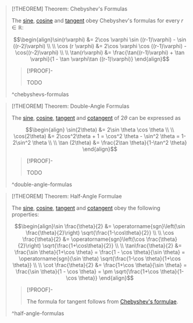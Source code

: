 >[!THEOREM] Theorem: Chebyshev's Formulas
>
>The [sine](Real%20Sine%20Function/Real%20Sine%20Function.md), [cosine](Real%20Cosine%20Function/Real%20Cosine%20Function.md) and [tangent](Real%20Tangent%20Function/Real%20Tangent%20Function.md) obey Chebyshev's formulas for every $r \in \mathbb{R}$:
>
>$$\begin{align}\sin(r\varphi) &= 2\cos \varphi \sin ((r-1)\varphi) - \sin ((r-2)\varphi) \\ \\ \cos (r \varphi) &= 2\cos \varphi \cos ((r-1)\varphi) - \cos((r-2)\varphi) \\ \\ \tan(r\varphi) &= \frac{\tan((r-1)\varphi) + \tan \varphi}{1 - \tan \varphi\tan ((r-1)\varphi)} \end{align}$$
>
>>[!PROOF]-
>>
>>TODO
>
>
>^chebyshevs-formulas
>

>[!THEOREM] Theorem: Double-Angle Formulas
>
>The [sine](Real%20Sine%20Function/Real%20Sine%20Function.md), [cosine](Real%20Cosine%20Function/Real%20Cosine%20Function.md), [tangent](Real%20Tangent%20Function/Real%20Tangent%20Function.md) and [cotangent](Real%20Cotangent%20Substitution/Real%20Cotangent%20Function.md) of $2\theta$ can be expressed as
>
>
>$$\begin{align} \sin(2\theta) &= 2\sin \theta \cos \theta \\ \\ \cos(2\theta) &= 2\cos^2\theta + 1 = \cos^2 \theta - \sin^2 \theta = 1-2\sin^2 \theta \\ \\ \tan (2\theta) &= \frac{2\tan \theta}{1-\tan^2 \theta} \end{align}$$
>
>>[!PROOF]-
>>
>>TODO
>>
>
>^double-angle-formulas
>

>[!THEOREM] Theorem: Half-Angle Formulae
>
>The [sine](Real%20Sine%20Function/Real%20Sine%20Function.md), [cosine](Real%20Cosine%20Function/Real%20Cosine%20Function.md), [tangent](Real%20Tangent%20Function/Real%20Tangent%20Function.md) and [cotangent](Real%20Cotangent%20Substitution/Real%20Cotangent%20Function.md) obey the following properties:
>
>$$\begin{align}\sin \frac{\theta}{2} &= \operatorname{sgn}\left(\sin \frac{\theta}{2}\right) \sqrt{\frac{1-\cos\theta}{2}} \\ \\ \cos \frac{\theta}{2} &= \operatorname{sgn}\left(\cos \frac{\theta}{2}\right) \sqrt{\frac{1+\cos\theta}{2}} \\ \\ \tan\frac{\theta}{2} &= \frac{\sin \theta}{1+\cos \theta} = \frac{1 - \cos \theta}{\sin \theta} = \operatorname{sgn}(\sin \theta) \sqrt{\frac{1-\cos \theta}{1+\cos \theta}} \\ \\ \cot \frac{\theta}{2} &= \frac{1+\cos \theta}{\sin \theta} = \frac{\sin \theta}{1 - \cos \theta} = \pm \sqrt{\frac{1+\cos \theta}{1-\cos \theta}} \end{align}$$
>
>>[!PROOF]-
>>
>>The formula for tangent follows from [Chebyshev's formulae](Trigonometric%20Identities.md#^angle-product-identities).
>
>
>^half-angle-formulas
>
